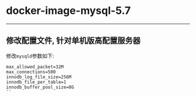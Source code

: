 # docker-image-mysql-5.7

---

## 修改配置文件, 针对单机版高配置服务器

修改`mysqld`参数如下:

```
max_allowed_packet=32M
max_connections=500
innodb_log_file_size=256M
innodb_file_per_table=1
innodb_buffer_pool_size=8G
``